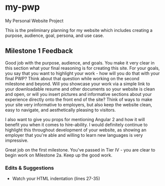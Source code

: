 # my-pwp
My Personal Website Project

This is the preliminary planning for my website which includes creating a purpose, audience, goal, persona, and use case.



## Milestone 1 Feedback

Good job with the purpose, audience, and goals. You make it very clear in this section what your final reasoning is for creating this site. For your goals, you say that you want to highlight your work - how will you do that with your final PWP? Think about that question while working on the second milestone and beyond. Will you showcase your work via a simple link to your downloadable resume and other documents so your website is clean and open, or will you insert pictures and informative sections about your experience directly onto the front end of the site? Think of ways to make your site very informative to employers, but also keep the website clean, easy to navigate, and aesthetically pleasing to visitors. 

I also want to give you props for mentioning Angular 2 and how it will benefit you when it comes to hire-ability. I would definitely continue to highlight this throughout development of your website, as showing an employer that you're able and willing to learn new languages is very impressive. 

Great job on the first milestone. You've passed in Tier IV - you are clear to begin work on Milestone 2a. Keep up the good work.


### Edits &amp; Suggestions
-  Watch your HTML indentation (lines 27-35)
